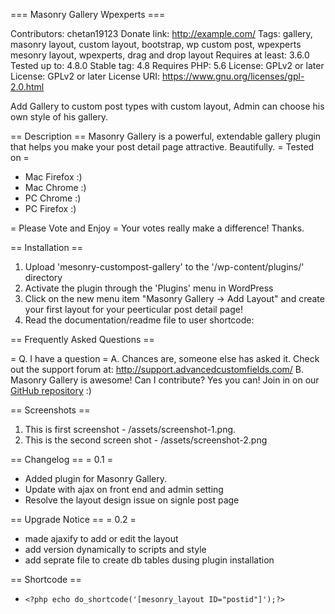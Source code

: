 === Masonry Gallery Wpexperts ===

Contributors: chetan19123
Donate link: http://example.com/
Tags: gallery, masonry layout, custom layout, bootstrap, wp custom post, wpexperts mesonry layout, wpexperts, drag and drop layout
Requires at least: 3.6.0
Tested up to: 4.8.0
Stable tag: 4.8
Requires PHP: 5.6
License: GPLv2 or later
License: GPLv2 or later
License URI: https://www.gnu.org/licenses/gpl-2.0.html


Add Gallery to custom post types with custom layout, Admin can choose his own style of his gallery.

== Description ==
Masonry Gallery is a powerful, extendable gallery plugin that helps you make your post detail page attractive. Beautifully.
= Tested on =
* Mac Firefox 	:)
* Mac Chrome	:)
* PC Chrome		:)
* PC Firefox	:)

= Please Vote and Enjoy =
Your votes really make a difference! Thanks.


== Installation ==
1. Upload 'mesonry-custompost-gallery' to the '/wp-content/plugins/' directory
2. Activate the plugin through the 'Plugins' menu in WordPress
3. Click on the new menu item "Masonry Gallery -> Add Layout" and create your first layout for your peerticular post detail page!
5. Read the documentation/readme file to user shortcode: 


== Frequently Asked Questions ==

= Q. I have a question =
A. Chances are, someone else has asked it. Check out the support forum at: 
http://support.advancedcustomfields.com/
B. Masonry Gallery is awesome! Can I contribute? 
Yes you can! Join in on our [GitHub repository](https://github.com/chetanwpexperts/mesonry-custompost-gallery) :)

== Screenshots ==
1. This is first screenshot - /assets/screenshot-1.png.
2. This is the second screen shot - /assets/screenshot-2.png

== Changelog ==
= 0.1 =
* Added plugin for Masonry Gallery.
* Update with ajax on front end and admin setting
* Resolve the layout design issue on signle post page

== Upgrade Notice ==
= 0.2 =
* made ajaxify to add or edit the layout
* add version dynamically to scripts and style
* add seprate file to create db tables dusing plugin installation

== Shortcode ==
* `<?php echo do_shortcode('[mesonry_layout ID="postid"]');?>`
